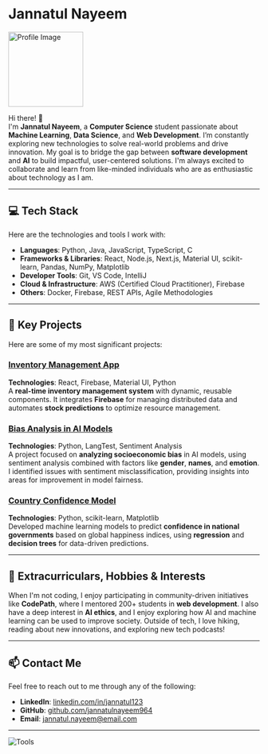 # Jannatul Nayeem

<img src="profile.png" alt="Profile Image" width="150">

Hi there! 👋  
I'm **Jannatul Nayeem**, a **Computer Science** student passionate about **Machine Learning**, **Data Science**, and **Web Development**. I’m constantly exploring new technologies to solve real-world problems and drive innovation. My goal is to bridge the gap between **software development** and **AI** to build impactful, user-centered solutions. I'm always excited to collaborate and learn from like-minded individuals who are as enthusiastic about technology as I am.

---

## 💻 Tech Stack

Here are the technologies and tools I work with:

- **Languages**: Python, Java, JavaScript, TypeScript, C
- **Frameworks & Libraries**: React, Node.js, Next.js, Material UI, scikit-learn, Pandas, NumPy, Matplotlib
- **Developer Tools**: Git, VS Code, IntelliJ
- **Cloud & Infrastructure**: AWS (Certified Cloud Practitioner), Firebase
- **Others**: Docker, Firebase, REST APIs, Agile Methodologies

---

## 🔑 Key Projects

Here are some of my most significant projects:

### [**Inventory Management App**](https://github.com/jannatulnayeem964/inventory-management-app)  
**Technologies**: React, Firebase, Material UI, Python  
A **real-time inventory management system** with dynamic, reusable components. It integrates **Firebase** for managing distributed data and automates **stock predictions** to optimize resource management.

### [**Bias Analysis in AI Models**](https://github.com/jannatulnayeem964/BiasAnalysisAI)  
**Technologies**: Python, LangTest, Sentiment Analysis  
A project focused on **analyzing socioeconomic bias** in AI models, using sentiment analysis combined with factors like **gender**, **names**, and **emotion**. I identified issues with sentiment misclassification, providing insights into areas for improvement in model fairness.

### [**Country Confidence Model**](https://github.com/jannatulnayeem964/CountryConfidenceModel)  
**Technologies**: Python, scikit-learn, Matplotlib  
Developed machine learning models to predict **confidence in national governments** based on global happiness indices, using **regression** and **decision trees** for data-driven predictions.

---

## 🌱 Extracurriculars, Hobbies & Interests

When I'm not coding, I enjoy participating in community-driven initiatives like **CodePath**, where I mentored 200+ students in **web development**. I also have a deep interest in **AI ethics**, and I enjoy exploring how AI and machine learning can be used to improve society. Outside of tech, I love hiking, reading about new innovations, and exploring new tech podcasts!

---

## 📫 Contact Me

Feel free to reach out to me through any of the following:

- **LinkedIn**: [linkedin.com/in/jannatul123](https://linkedin.com/in/jannatul123)
- **GitHub**: [github.com/jannatulnayeem964](https://github.com/jannatulnayeem964)
- **Email**: [jannatul.nayeem@email.com](mailto:jannatul.nayeem@email.com)

---

![Tools](tools-image.png)

